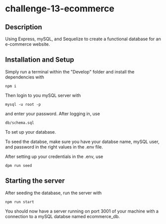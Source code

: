 # challenge-13-ecommerce

## Description

Using Express, mySQL, and Sequelize to create a functional database for an e-commerce website.

## Installation and Setup

Simply run a terminal within the "Develop" folder and install the dependencies with 

`npm i`

Then login to you mySQL server with

`mysql -u root -p`

and enter your password. After logging in, use

`db/schema.sql`

To set up your database. 

To seed the databse, make sure you have your databse name, mySQL user, and password in the right values in the .env file.

After setting up your credentials in the .env, use

`dpm run seed`

## Starting the server

After seeding the database, run the server with

`npm run start`

You should now have a server running on port 3001 of your machine with a connection to a mySQL databse named ecommerce_db.
